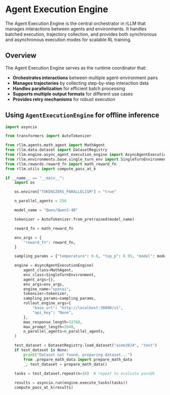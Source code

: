 # Agent Execution Engine

The Agent Execution Engine is the central orchestrator in rLLM that manages interactions between agents and environments. It handles batched execution, trajectory collection, and provides both synchronous and asynchronous execution modes for scalable RL training.

## Overview

The Agent Execution Engine serves as the runtime coordinator that:

- **Orchestrates interactions** between multiple agent-environment pairs
- **Manages trajectories** by collecting step-by-step interaction data
- **Handles parallelization** for efficient batch processing
- **Supports multiple output formats** for different use cases
- **Provides retry mechanisms** for robust execution

## Using `AgentExecutionEngine` for offline inference

```python
import asyncio

from transformers import AutoTokenizer

from rllm.agents.math_agent import MathAgent
from rllm.data.dataset import DatasetRegistry
from rllm.engine.async_agent_execution_engine import AsyncAgentExecutionEngine
from rllm.environments.base.single_turn_env import SingleTurnEnvironment
from rllm.rewards.reward_fn import math_reward_fn
from rllm.utils import compute_pass_at_k

if __name__ == "__main__":
    import os

    os.environ["TOKENIZERS_PARALLELISM"] = "true"

    n_parallel_agents = 256

    model_name = "Qwen/Qwen3-4B"

    tokenizer = AutoTokenizer.from_pretrained(model_name)

    reward_fn = math_reward_fn

    env_args = {
        "reward_fn": reward_fn,
    }

    sampling_params = {"temperature": 0.6, "top_p": 0.95, "model": model_name}

    engine = AsyncAgentExecutionEngine(
        agent_class=MathAgent,
        env_class=SingleTurnEnvironment,
        agent_args={},
        env_args=env_args,
        engine_name="openai",
        tokenizer=tokenizer,
        sampling_params=sampling_params,
        rollout_engine_args={
            "base_url": "http://localhost:30000/v1",
            "api_key": "None",
        },
        max_response_length=32768,
        max_prompt_length=2048,
        n_parallel_agents=n_parallel_agents,
    )

    test_dataset = DatasetRegistry.load_dataset("aime2024", "test")
    if test_dataset is None:
        print("Dataset not found, preparing dataset...")
        from .prepare_math_data import prepare_math_data
        _, test_dataset = prepare_math_data()
    
    tasks = test_dataset.repeat(n=16)  # repeat to evaluate pass@k

    results = asyncio.run(engine.execute_tasks(tasks))
    compute_pass_at_k(results)
```